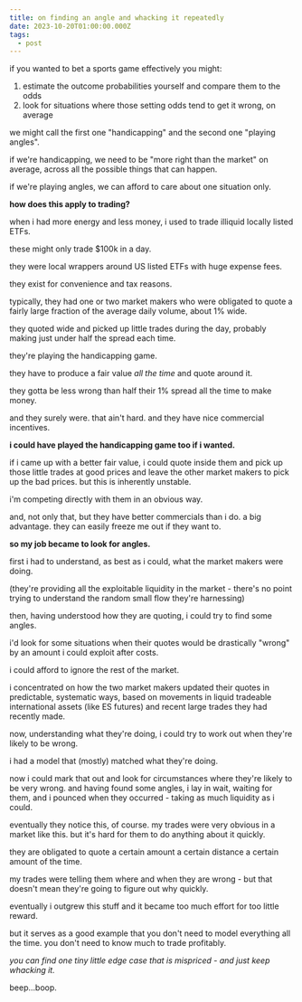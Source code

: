 ```yaml
---
title: on finding an angle and whacking it repeatedly
date: 2023-10-20T01:00:00.000Z
tags:
  - post
---
```


if you wanted to bet a sports game effectively you might:
1. estimate the outcome probabilities yourself and compare them to the odds
2. look for situations where those setting odds tend to get it wrong, on average 

we might call the first one "handicapping" and the second one "playing angles".

if we're handicapping, we need to be "more right than the market" on average, across all the possible things that can happen.

if we're playing angles, we can afford to care about one situation only. 

**how does this apply to trading?**

when i had more energy and less money, i used to trade illiquid locally listed ETFs.

these might only trade $100k in a day.

they were local wrappers around US listed ETFs with huge expense fees.

they exist for convenience and tax reasons. 

typically, they had one or two market makers who were obligated to quote a fairly large fraction of the average daily volume, about 1% wide.

they quoted wide and picked up little trades during the day, probably making just under half the spread each time. 

they're playing the handicapping game.

they have to produce a fair value *all the time* and quote around it.

they gotta be less wrong than half their 1% spread all the time to make money.

and they surely were. that ain't hard. and they have nice commercial incentives. 

**i could have played the handicapping game too if i wanted.**

if i came up with a better fair value, i could quote inside them and pick up those little trades at good prices and leave the other market makers to pick up the bad prices. 
but this is inherently unstable.

i'm competing directly with them in an obvious way.

and, not only that, but they have better commercials than i do. a big advantage. they can easily freeze me out if they want to. 

**so my job became to look for angles.**

first i had to understand, as best as i could, what the market makers were doing.

(they're providing all the exploitable liquidity in the market - there's no point trying to understand the random small flow they're harnessing) 

then, having understood how they are quoting, i could try to find some angles.

i'd look for some situations when their quotes would be drastically "wrong" by an amount i could exploit after costs. 

i could afford to ignore the rest of the market.

i concentrated on how the two market makers updated their quotes in predictable, systematic ways, based on movements in liquid tradeable international assets (like ES futures) and recent large trades they had recently made. 

now, understanding what they're doing, i could try to work out when they're likely to be wrong.

i had a model that (mostly) matched what they're doing.

now i could mark that out and look for circumstances where they're likely to be very wrong. 
and having found some angles, i lay in wait, waiting for them, and i pounced when they occurred - taking as much liquidity as i could.

eventually they notice this, of course. my trades were very obvious in a market like this. 
but it's hard for them to do anything about it quickly.

they are obligated to quote a certain amount a certain distance a certain amount of the time.

my trades were telling them where and when they are wrong - but that doesn't mean they're going to figure out why quickly. 

eventually i outgrew this stuff and it became too much effort for too little reward.

but it serves as a good example that you don't need to model everything all the time. 
you don't need to know much to trade profitably.

*you can find one tiny little edge case that is mispriced - and just keep whacking it.*

beep...boop.

